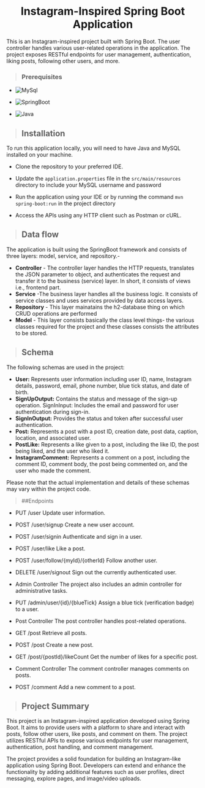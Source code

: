 <h1 align="center"> 
Instagram-Inspired Spring Boot Application </h1>
This is an Instagram-inspired project built with Spring Boot. The user controller handles various user-related operations in the application. The project exposes RESTful endpoints for user management, authentication, liking posts, following other users, and more.

>### Prerequisites
* ![MySql](https://img.shields.io/badge/DBMS-MYSQL%205.7%20or%20Higher-red)
 * ![SpringBoot](https://img.shields.io/badge/Framework-SpringBoot-green)


* ![Java](https://img.shields.io/badge/Language-Java%208%20or%20higher-yellow)

>## Installation

To run this application locally, you will need to have Java and MySQL installed on your machine.

* Clone the repository to your preferred IDE.

* Update the `application.properties` file in the `src/main/resources` directory to include your MySQL username and password
* Run the application using your IDE or by running the command `mvn spring-boot:run` in the project directory
* Access the APIs using any HTTP client such as Postman or cURL.
>## Data flow
 The application is built using the SpringBoot framework and consists of three layers: model, service, and repository.-

* **Controller** - The controller layer handles the HTTP requests, translates the JSON parameter to object, and authenticates the request and transfer it to the business (service) layer. In short, it consists of views i.e., frontend part.
* **Service** -The business layer handles all the business logic. It consists of service classes and uses services provided by data access layers.
* **Repository** - This layer mainatains the h2-database thing on which CRUD operations are performed
* **Model** - This layer consists basically the class level things- the various classes required for the project and these classes consists the attributes to be stored.

>## Schema
The following schemas are used in the project:

* **User:** Represents user information including user ID, name, Instagram details, password, email, phone number, blue tick status, and date of birth.
* **SignUpOutput:** Contains the status and message of the sign-up operation.
SignInInput: Includes the email and password for user authentication during sign-in.
* **SignInOutput:** Provides the status and token after successful user authentication.
* **Post:** Represents a post with a post ID, creation date, post data, caption, location, and associated user.
* **PostLike:** Represents a like given to a post, including the like ID, the post being liked, and the user who liked it.
* **InstagramComment:** Represents a comment on a post, including the comment ID, comment body, the post being commented on, and the user who made the comment.

Please note that the actual implementation and details of these schemas may vary within the project code.

> ##Endpoints

* PUT /user
Update user information.

* POST /user/signup
Create a new user account.

* POST /user/signin
Authenticate and sign in a user.

* POST /user/like
Like a post.

* POST /user/follow/{myId}/{otherId}
Follow another user.

* DELETE /user/signout
Sign out the currently authenticated user.

* Admin Controller
The project also includes an admin controller for administrative tasks.

* PUT /admin/user/{id}/{blueTick}
Assign a blue tick (verification badge) to a user.

* Post Controller
The post controller handles post-related operations.

* GET /post
Retrieve all posts.

* POST /post
Create a new post.

* GET /post/{postId}/likeCount
Get the number of likes for a specific post.

* Comment Controller
The comment controller manages comments on posts.

* POST /comment
Add a new comment to a post.

>## Project Summary
This project is an Instagram-inspired application developed using Spring Boot. It aims to provide users with a platform to share and interact with posts, follow other users, like posts, and comment on them. The project utilizes RESTful APIs to expose various endpoints for user management, authentication, post handling, and comment management.

The project provides a solid foundation for building an Instagram-like application using Spring Boot. Developers can extend and enhance the functionality by adding additional features such as user profiles, direct messaging, explore pages, and image/video uploads.
